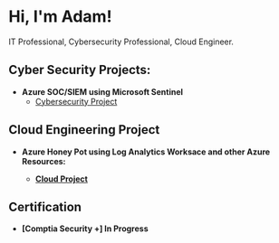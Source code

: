 <h1>Hi, I'm Adam! </h1>IT Professional, Cybersecurity Professional, Cloud Engineer. 

<h2>Cyber Security Projects:</h2>

- <b>Azure SOC/SIEM using Microsoft Sentinel</b>
  - [Cybersecurity Project](https://github.com/joshuaadamballew/AzureSoc)


<h2>Cloud Engineering Project</h2>

- <b>Azure Honey Pot using Log Analytics Worksace and other Azure Resources: 
  - [Cloud Project](https://github.com/joshuaadamballew/AzureSoc)
  

<h2> Certification </h2>

- [Comptia Security +] In Progress



[linkedin]: https://linkedin.com/in/joshmadakor


